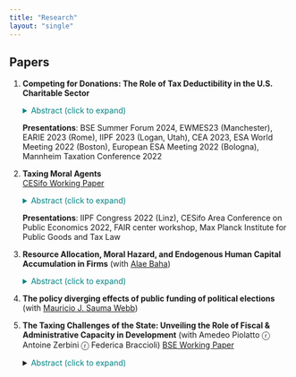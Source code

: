```yaml
---
title: "Research"
layout: "single"
---
```


## Papers

1. **Competing for Donations: The Role of Tax Deductibility in the U.S. Charitable Sector**  
   <details> <summary style="color: teal;">Abstract (click to expand)</summary>
   <p>
   Around the world, governments provide tax benefits to incentivize charitable giving. I argue that the current approaches to determining the optimal level of such tax benefits neglect a crucial ingredient. While higher tax benefits increase charitable giving, they also intensify potentially wasteful competition for funds among charities. I build a model where charities use informative advertising to attract individual donors...
   </p>
   </details>
   
   **Presentations**: BSE Summer Forum 2024, EWMES23 (Manchester), EARIE 2023 (Rome), IIPF 2023 (Logan, Utah), CEA 2023, ESA World Meeting 2022 (Boston), European ESA Meeting 2022 (Bologna), Mannheim Taxation Conference 2022

2. **Taxing Moral Agents**  
   [CESifo Working Paper](https://www.cesifo.org/en/publikationen/2022/working-paper/taxing-moral-agents)  
   <details> <summary style="color: teal;">Abstract (click to expand)</summary>
   <p>
   Experimental and empirical findings suggest that non-pecuniary motivations play a significant role as determinants of taxpayers’ decisions to comply with the tax authority...
   </p>
   </details>
   
   **Presentations**: IIPF Congress 2022 (Linz), CESifo Area Conference on Public Economics 2022, FAIR center workshop, Max Planck Institute for Public Goods and Tax Law

3. **Resource Allocation, Moral Hazard, and Endogenous Human Capital Accumulation in Firms** (with [Alae Baha](https://sites.google.com/view/alae-baha/accueil))  
   <details> <summary style="color: teal;">Abstract (click to expand)</summary>
   <p>
   This paper studies the problem of resource allocation in the presence of moral hazard. An agent exerts effort and privately chooses resource allocation between two types of capital...
   </p>
   </details>

4. **The policy diverging effects of public funding of political elections**  
   (with [Mauricio J. Sauma Webb](https://vivo.uc.cl/display/auc250101))

5. **The Taxing Challenges of the State: Unveiling the Role of Fiscal & Administrative Capacity in Development**
   (with Amedeo Piolatto ⓡ Antoine Zerbini ⓡ Federica Braccioli)
   [BSE Working Paper](https://bse.eu/research/working-papers/taxing-challenges-state-unveiling-role-fiscal-administrative-capacity)
   <details> <summary><font color="Teal">Abstract (click to expand)</font></summary>
   <p>
   During the past two decades, several factors have challenged the stability of national states, adding tensions to the connection between the state and the individual. This paper    reviews the literature on state capacity. First, it introduces the origin of the literature and presents the well-established positive correlation between state capacity and economic  development. Second, it touches upon fiscal and administrative capacity and conflict. It concludes with a provocative reflection on digital nomads to push the research frontier in analyzing the connection between the state and the individual.
</p>
   </details>
